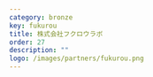 ```yaml
---
category: bronze
key: fukurou
title: 株式会社フクロウラボ
order: 27
description: ""
logo: /images/partners/fukurou.png
---
```

